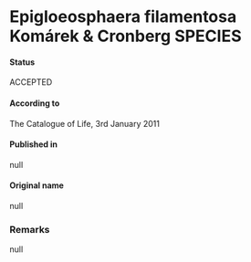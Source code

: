 # Epigloeosphaera filamentosa Komárek & Cronberg SPECIES

#### Status
ACCEPTED

#### According to
The Catalogue of Life, 3rd January 2011

#### Published in
null

#### Original name
null

### Remarks
null